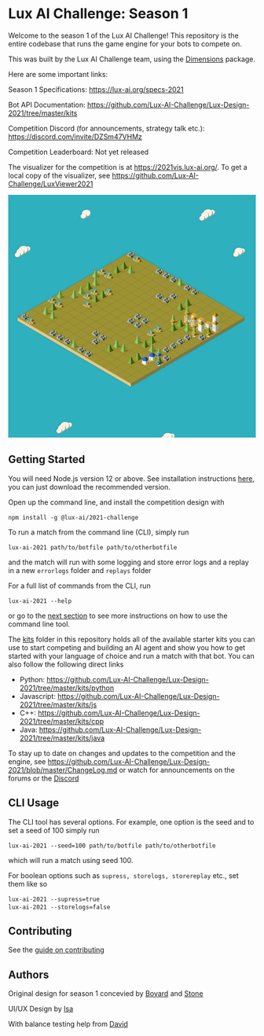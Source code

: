 # Lux AI Challenge: Season 1

Welcome to the season 1 of the Lux AI Challenge! This repository is the entire codebase that runs the game engine for your bots to compete on. 

This was built by the Lux AI Challenge team, using the [Dimensions](https://github.com/StoneT2000/Dimensions) package.

Here are some important links:

Season 1 Specifications: https://lux-ai.org/specs-2021

Bot API Documentation: https://github.com/Lux-AI-Challenge/Lux-Design-2021/tree/master/kits

Competition Discord (for announcements, strategy talk etc.): https://discord.com/invite/DZSm47VHMz

Competition Leaderboard: Not yet released

The visualizer for the competition is at https://2021vis.lux-ai.org/. To get a local copy of the visualizer, see https://github.com/Lux-AI-Challenge/LuxViewer2021

![](./assets/game_replay.gif)

## Getting Started

You will need Node.js version 12 or above. See installation instructions [here](https://nodejs.org/en/download/), you can just download the recommended version.

Open up the command line, and install the competition design with

```
npm install -g @lux-ai/2021-challenge
```

To run a match from the command line (CLI), simply run

```
lux-ai-2021 path/to/botfile path/to/otherbotfile
```

and the match will run with some logging and store error logs and a replay in a new `errorlogs` folder and `replays` folder

For a full list of commands from the CLI, run

```
lux-ai-2021 --help
```

or go to the [next section](#CLI-Usage) to see more instructions on how to use the command line tool.

The [kits](https://github.com/Lux-AI-Challenge/Lux-Design-2021/tree/master/kits) folder in this repository holds all of the available starter kits you can use to start competing and building an AI agent and show you how to get started with your language of choice and run a match with that bot. You can also follow the following direct links

- Python: https://github.com/Lux-AI-Challenge/Lux-Design-2021/tree/master/kits/python
- Javascript: https://github.com/Lux-AI-Challenge/Lux-Design-2021/tree/master/kits/js
- C++: https://github.com/Lux-AI-Challenge/Lux-Design-2021/tree/master/kits/cpp
- Java: https://github.com/Lux-AI-Challenge/Lux-Design-2021/tree/master/kits/java

To stay up to date on changes and updates to the competition and the engine, see https://github.com/Lux-AI-Challenge/Lux-Design-2021/blob/master/ChangeLog.md or watch for announcements on the forums or the [Discord](https://discord.com/invite/DZSm47VHMz)

## CLI Usage

The CLI tool has several options. For example, one option is the seed and to set a seed of 100 simply run

```
lux-ai-2021 --seed=100 path/to/botfile path/to/otherbotfile
```

which will run a match using seed 100.

For boolean options such as `supress, storelogs, storereplay` etc., set them like so

```
lux-ai-2021 --supress=true
lux-ai-2021 --storelogs=false
```

## Contributing

See the [guide on contributing](https://github.com/Lux-AI-Challenge/Lux-Design-2021/tree/master/CONTRIBUTING.md)

## Authors

Original design for season 1 concevied by [Bovard](https://github.com/bovard) and [Stone](https://github.com/StoneT2000)

UI/UX Design by [Isa](https://github.com/p-isa)

With balance testing help from [David](https://github.com/holypegasus)

